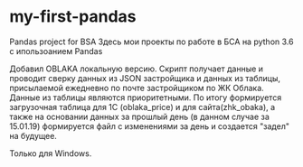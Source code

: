 # my-first-pandas
Pandas project for BSA
Здесь мои проекты по работе в БСА на python 3.6 с ипользоанием Pandas

Добавил OBLAKA локальную версию. 
Скрипт получает данные и проводит сверку данных из JSON застройщика и данных из таблицы, присылаемой ежедневно по почте застройщиком по ЖК Облака. Данные из таблицы являются приоритетными. По итогу формируется загрузочная таблица для 1С (oblaka_price) и для сайта(zhk_obaka), а также на основании данных за прошлый день (в данном случае за 15.01.19) формируется файл с изменениями за день и создается "задел" на будущее.

Только для Windows.
